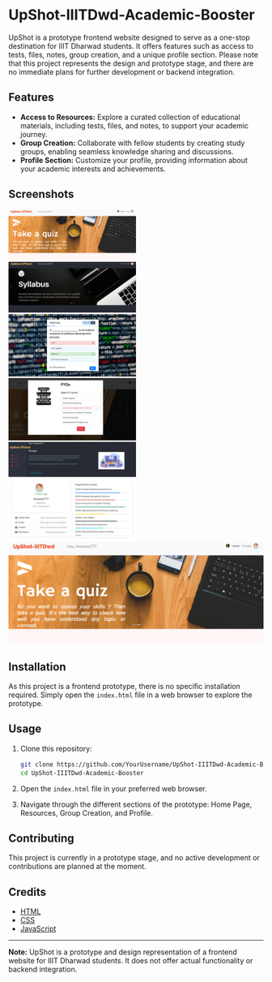 # UpShot-IIITDwd-Academic-Booster

UpShot is a prototype frontend website designed to serve as a one-stop destination for IIIT Dharwad students. It offers features such as access to tests, files, notes, group creation, and a unique profile section. Please note that this project represents the design and prototype stage, and there are no immediate plans for further development or backend integration.

## Features

- **Access to Resources:** Explore a curated collection of educational materials, including tests, files, and notes, to support your academic journey.
- **Group Creation:** Collaborate with fellow students by creating study groups, enabling seamless knowledge sharing and discussions.
- **Profile Section:** Customize your profile, providing information about your academic interests and achievements.

## Screenshots

<img src="IIITDWD_Papers/1.png" width=50% height=50%>
<img src="IIITDWD_Papers/2.png" width=50% height=50%>
<img src="IIITDWD_Papers/6.png" width=50% height=50%>
<img src="IIITDWD_Papers/5.png" width=50% height=50%>
<img src="IIITDWD_Papers/3.png" width=50% height=50%>
<img src="IIITDWD_Papers/4.png" width=50% height=50%>
<img src="IIITDWD_Papers/1.png">

## Installation

As this project is a frontend prototype, there is no specific installation required. Simply open the `index.html` file in a web browser to explore the prototype.

## Usage

1. Clone this repository:

    ```bash
    git clone https://github.com/YourUsername/UpShot-IIITDwd-Academic-Booster.git
    cd UpShot-IIITDwd-Academic-Booster
    ```

2. Open the `index.html` file in your preferred web browser.

3. Navigate through the different sections of the prototype: Home Page, Resources, Group Creation, and Profile.

## Contributing

This project is currently in a prototype stage, and no active development or contributions are planned at the moment.

## Credits

- [HTML](https://developer.mozilla.org/en-US/docs/Web/HTML)
- [CSS](https://developer.mozilla.org/en-US/docs/Web/CSS)
- [JavaScript](https://developer.mozilla.org/en-US/docs/Web/JavaScript)

---

**Note:** UpShot is a prototype and design representation of a frontend website for IIIT Dharwad students. It does not offer actual functionality or backend integration.
